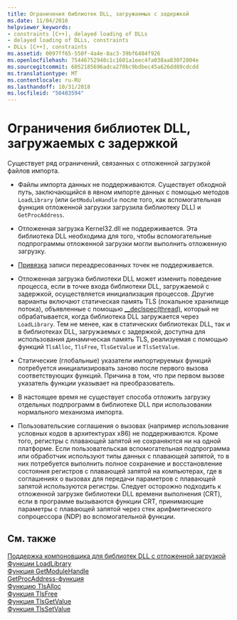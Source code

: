 ```yaml
---
title: Ограничения библиотек DLL, загружаемых с задержкой
ms.date: 11/04/2016
helpviewer_keywords:
- constraints [C++], delayed loading of DLLs
- delayed loading of DLLs, constraints
- DLLs [C++], constraints
ms.assetid: 0097ff65-550f-4a4e-8ac3-39bf6404f926
ms.openlocfilehash: 75446752948c1c1601a1eec4fa038aa830f2804e
ms.sourcegitcommit: 6052185696adca270bc9bdbec45a626dd89cdcdd
ms.translationtype: MT
ms.contentlocale: ru-RU
ms.lasthandoff: 10/31/2018
ms.locfileid: "50483594"
---
```

# <a name="constraints-of-delay-loading-dlls"></a>Ограничения библиотек DLL, загружаемых с задержкой

Существует ряд ограничений, связанных с отложенной загрузкой файлов импорта.

- Файлы импорта данных не поддерживаются. Существует обходной путь, заключающийся в явном импорте данных с помощью методов `LoadLibrary` (или `GetModuleHandle` после того, как вспомогательная функция отложенной загрузки загрузила библиотеку DLL) и `GetProcAddress`.

- Отложенная загрузка Kernel32.dll не поддерживается. Эта библиотека DLL необходима для того, чтобы вспомогательные подпрограммы отложенной загрузки могли выполнить отложенную загрузку.

- [Привязка](../../build/reference/binding-imports.md) записи переадресованных точек не поддерживается.

- Отложенная загрузка библиотеки DLL может изменить поведение процесса, если в точке входа библиотеки DLL, загружаемой с задержкой, осуществляется инициализация процессов. Другие варианты включают статическая память TLS (локальное хранилище потока), объявленные с помощью [__declspec(thread)](../../cpp/thread.md), который не обрабатывается, когда библиотека DLL загружается через `LoadLibrary`. Тем не менее, как в статических библиотеках DLL, так и в библиотеках DLL, загружаемых с задержкой, доступна для использования динамическая память TLS, реализуемая с помощью функций `TlsAlloc`, `TlsFree`, `TlsGetValue` и `TlsSetValue`.

- Статические (глобальные) указатели импортируемых функций потребуется инициализировать заново после первого вызова соответствующих функций. Причина в том, что при первом вызове указатель функции указывает на преобразователь.

- В настоящее время не существует способа отложить загрузку отдельных подпрограмм в библиотеке DLL при использовании нормального механизма импорта.

- Пользовательские соглашения о вызовах (например использование условных кодов в архитектурах x86) не поддерживаются. Кроме того, регистры с плавающей запятой не сохраняются ни на одной платформе. Если пользовательская вспомогательная подпрограмма или обработчик используют типы данных с плавающей запятой, то в них потребуется выполнить полное сохранение и восстановление состояния регистров с плавающей запятой на компьютерах, где в соглашениях о вызовах для передачи параметров с плавающей запятой используются регистры. Следует осторожно подходить к отложенной загрузке библиотеки DLL времени выполнения (CRT), если в программе вызываются функции CRT, принимающие параметры с плавающей запятой через стек арифметического сопроцессора (NDP) во вспомогательной функции.

## <a name="see-also"></a>См. также

[Поддержка компоновщика для библиотек DLL с отложенной загрузкой](../../build/reference/linker-support-for-delay-loaded-dlls.md)<br/>
[Функции LoadLibrary](/windows/desktop/api/libloaderapi/nf-libloaderapi-loadlibrarya)<br/>
[Функция GetModuleHandle](/windows/desktop/api/libloaderapi/nf-libloaderapi-getmodulehandlea)<br/>
[GetProcAddress-функция](/windows/desktop/api/libloaderapi/nf-libloaderapi-getprocaddress)<br/>
[Функцию TlsAlloc](/windows/desktop/api/processthreadsapi/nf-processthreadsapi-tlsalloc)<br/>
[Функция TlsFree](/windows/desktop/api/processthreadsapi/nf-processthreadsapi-tlsfree)<br/>
[Функция TlsGetValue](/windows/desktop/api/processthreadsapi/nf-processthreadsapi-tlsgetvalue)<br/>
[Функция TlsSetValue](/windows/desktop/api/processthreadsapi/nf-processthreadsapi-tlssetvalue)